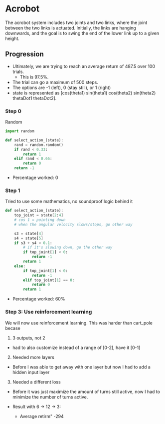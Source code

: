 # Acrobot

The acrobot system includes two joints and two links, where the joint between the two links is actuated. Initially, the links are hanging downwards, and the goal is to swing the end of the lower link up to a given height.

## Progression

+ Ultimately, we are trying to reach an average return of 487.5 over 100 trials.
    + This is 97.5%.
+ The trial can go a maximum of 500 steps.
+ The options are -1 (left), 0 (stay still), or 1 (right)
+ state is represented as  [cos(theta1) sin(theta1) cos(theta2) sin(theta2) thetaDot1 thetaDot2].


### Step 0
Random
```python
import random

def select_action_(state):
    rand = random.random()
    if rand < 0.33:
        return 1
    elif rand < 0.66:
        return 0
    return -1
```
+ Percentage worked: 0

### Step 1

Tried to use some mathematics, no soundproof logic behind it
```python
def select_action_(state):
    top_joint = state[2:4]
    # cos 1 = pointing down
    # when the angular velocity slows/stops, go other way

    s3 = state[4]
    s4 = state[5]
    if s3 + s4 < 0.1:
        # if it's slowing down, go the other way
        if top_joint[1] < 0:
            return -1
        return 1
    else:
        if top_joint[1] < 0:
            return -1
        elif top_joint[1] == 0:
            return 0
        return 1

```

+ Percentage worked: 60%

### Step 3: Use reinforcement learning

We will now use reinforcement learning. This was harder than cart_pole becase

1. 3 outputs, not 2
  + had to also customize instead of a range of [0-2], have it [0-1]
2. Needed more layers
  + Before I was able to get away with one layer but now I had to add a hidden input layer
3. Needed a different loss
  + Before it was just maximize the amount of turns still active, now I had to minimize the number of turns active.

+ Result with 6 -> 12 -> 3:
  + Average retirm" -294